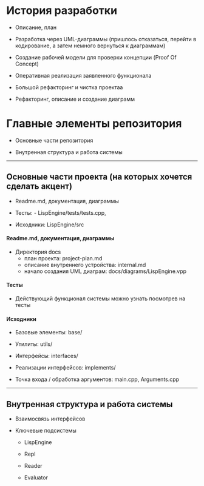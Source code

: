 # История разработки

- Описание, план

- Разработка через UML-диаграммы (пришлось отказаться, перейти в кодирование, а затем немного вернуться к диаграммам)

- Создание рабочей модели для проверки концепции (Proof Of Concept)

- Оперативная реализация заявленного функционала

- Большой рефакторинг и чистка проектаа

- Рефакторинг, описание и создание диаграмм

# Главные элементы репозитория

- Основные части репозитория

- Внутренная структура и работа системы

-------------------------
## Основные части проекта (на которых хочется сделать акцент)

- Readme.md, документация, диаграммы

- Тесты: - LispEngine/tests/tests.cpp, 

- Исходники: LispEngine/src


#### Readme.md, документация, диаграммы

- Директория docs
    - план проекта: project-plan.md
    - описание внутреннего устройства: internal.md
    - начало создания UML диаграм: docs/diagrams/LispEngine.vpp

#### Тесты
    
- Действующий функционал системы можно узнать посмотрев на тесты

#### Исходники

- Базовые элементы: base/

- Утилиты: utils/

- Интерфейсы: interfaces/

- Реализации интерфейсов: implements/

- Точка входа / обработка аргументов: main.cpp, Arguments.cpp

----------------------------

## Внутренная структура и работа системы

- Взаимосвязь интерфейсов

- Ключевые подсистемы

    - LispEngine

    - Repl

    - Reader

    - Evaluator


